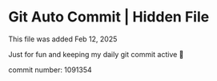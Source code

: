 # Git Auto Commit | Hidden File

This file was added Feb 12, 2025

Just for fun and keeping my daily git commit active 🤪

commit number: 1091354
